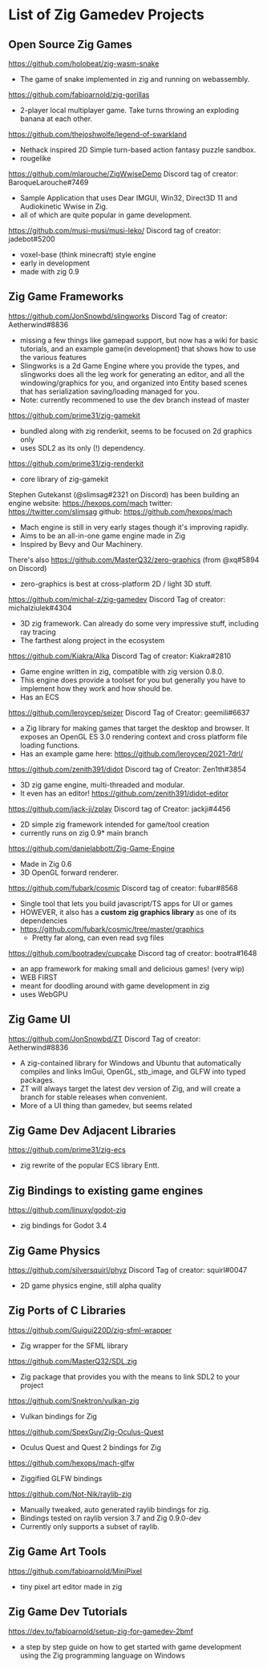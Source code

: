 # List of Zig Gamedev Projects

## Open Source Zig Games
https://github.com/holobeat/zig-wasm-snake
- The game of snake implemented in zig and running on webassembly.

https://github.com/fabioarnold/zig-gorillas
- 2-player local multiplayer game. Take turns throwing an exploding banana at each other.

https://github.com/thejoshwolfe/legend-of-swarkland
- Nethack inspired 2D Simple turn-based action fantasy puzzle sandbox.
- rougelike

https://github.com/mlarouche/ZigWwiseDemo
Discord tag of creator: BaroqueLarouche#7469
- Sample Application that uses Dear IMGUI, Win32, Direct3D 11 and Audiokinetic Wwise in Zig. 
- all of which are quite popular in game development.

https://github.com/musi-musi/musi-leko/
Discord tag of creator: jadebot#5200
- voxel-base (think minecraft) style engine
- early in development
- made with zig 0.9

## Zig Game Frameworks

https://github.com/JonSnowbd/slingworks
Discord Tag of creator: Aetherwind#8836
- missing a few things like gamepad support, but now has a wiki for basic tutorials, and an example game(in development) that shows how to use the various features
- Slingworks is a 2d Game Engine where you provide the types, and slingworks does all the leg work for generating an editor, and all the windowing/graphics for you, and organized into Entity based scenes that has serialization saving/loading managed for you.
- Note: currently recommened to use the dev branch instead of master

https://github.com/prime31/zig-gamekit
- bundled along with zig renderkit, seems to be focused on 2d graphics only
- uses SDL2 as its only (!) dependency.

https://github.com/prime31/zig-renderkit
- core library of zig-gamekit

Stephen Gutekanst (@slimsag#2321 on Discord) has been building an engine
website: https://hexops.com/mach
twitter: <https://twitter.com/slimsag>
github: <https://github.com/hexops/mach>
- Mach engine is still in very early stages though it's improving rapidly.
- Aims to be an all-in-one game engine made in Zig
- Inspired by Bevy and Our Machinery.

There's also https://github.com/MasterQ32/zero-graphics (from @xq#5894 on Discord) 
- zero-graphics is best at cross-platform 2D / light 3D stuff. 


https://github.com/michal-z/zig-gamedev
Discord Tag of creator: michalziulek#4304
- 3D zig framework. Can already do some very impressive stuff, including ray tracing
- The farthest along project in the ecosystem 

https://github.com/Kiakra/Alka
Discord Tag of creator: Kiakra#2810
- Game engine written in zig, compatible with zig version 0.8.0.
- This engine does provide a toolset for you but generally you have to implement how they work and how should be.
- Has an ECS

https://github.com/leroycep/seizer
Discord Tag of Creator: geemili#6637
- a Zig library for making games that target the desktop and browser. It exposes an OpenGL ES 3.0 rendering context and cross platform file loading functions.
- Has an example game here: https://github.com/leroycep/2021-7drl/

https://github.com/zenith391/didot
Discord tag of Creator: Zen1th#3854
- 3D zig game engine, multi-threaded and modular.
- It even has an editor! https://github.com/zenith391/didot-editor

https://github.com/jack-ji/zplay
Discord tag of Creator: jackji#4456
- 2D simple zig framework intended for game/tool creation
- currently runs on zig 0.9* main branch

https://github.com/danielabbott/Zig-Game-Engine
- Made in Zig 0.6
- 3D OpenGL forward renderer.

https://github.com/fubark/cosmic
Discord tag of creator: fubar#8568
- Single tool that lets you build javascript/TS apps for UI or games
- HOWEVER, it also has a **custom zig graphics library** as one of its dependencies
- https://github.com/fubark/cosmic/tree/master/graphics
  - Pretty far along, can even read svg files

https://github.com/bootradev/cupcake
Discord tag of creator: bootra#1648
- an app framework for making small and delicious games! (very wip)
- WEB FIRST
- meant for doodling around with game development in zig
- uses WebGPU

## Zig Game UI

https://github.com/JonSnowbd/ZT
Discord Tag of creator: Aetherwind#8836
- A zig-contained library for Windows and Ubuntu that automatically compiles and links ImGui, OpenGL, stb_image, and GLFW into typed packages.
- ZT will always target the latest dev version of Zig, and will create a branch for stable releases when convenient.
- More of a UI thing than gamedev, but seems related 

## Zig Game Dev Adjacent Libraries
https://github.com/prime31/zig-ecs
- zig rewrite of the popular ECS library Entt.

## Zig Bindings to existing game engines
https://github.com/linuxy/godot-zig
- zig bindings for Godot 3.4

## Zig Game Physics
https://github.com/silversquirl/phyz
Discord Tag of creator: squirl#0047
- 2D game physics engine, still alpha quality

## Zig Ports of C Libraries

https://github.com/Guigui220D/zig-sfml-wrapper
- Zig wrapper for the SFML library

https://github.com/MasterQ32/SDL.zig
- Zig package that provides you with the means to link SDL2 to your project

https://github.com/Snektron/vulkan-zig
- Vulkan bindings for Zig

https://github.com/SpexGuy/Zig-Oculus-Quest
- Oculus Quest and Quest 2 bindings for Zig

https://github.com/hexops/mach-glfw
- Ziggified GLFW bindings

https://github.com/Not-Nik/raylib-zig
- Manually tweaked, auto generated raylib bindings for zig.
- Bindings tested on raylib version 3.7 and Zig 0.9.0-dev
- Currently only supports a subset of raylib.

## Zig Game Art Tools

https://github.com/fabioarnold/MiniPixel
- tiny pixel art editor made in zig

## Zig Game Dev Tutorials
https://dev.to/fabioarnold/setup-zig-for-gamedev-2bmf
- a step by step guide on how to get started with game development using the Zig programming language on Windows


